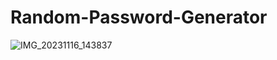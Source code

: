 # Random-Password-Generator


![IMG_20231116_143837](https://github.com/Vijaykumar12345678/Random-Password-Generator/assets/93331489/1b8a57ad-67c0-4c79-8718-f012047396c1)
